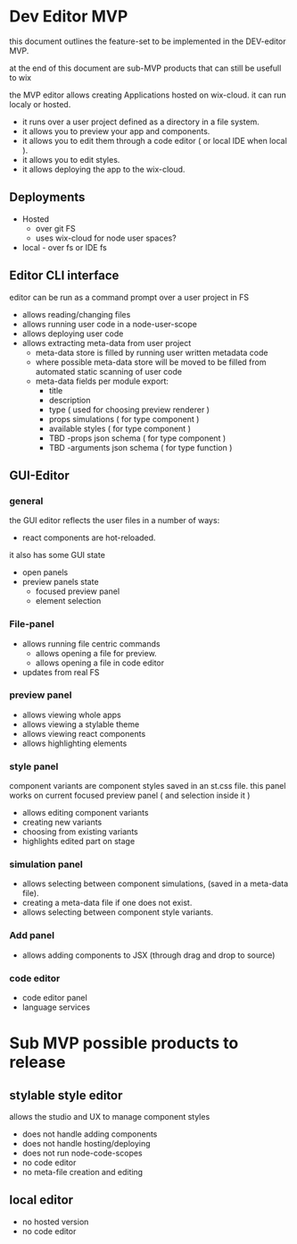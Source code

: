 # Dev Editor MVP

this document outlines the feature-set to be implemented in the DEV-editor MVP.

at the end of this document are sub-MVP products that can still be usefull to wix

the MVP editor allows creating Applications hosted on wix-cloud. it can run localy or hosted.
- it runs over a user project defined as a directory in a file system.
- it allows you to preview your app and components.
- it allows you to edit them through a code editor ( or local IDE when local ).
- it allows you to edit styles.
- it allows deploying the app to the wix-cloud.


## Deployments

 - Hosted
     - over git FS
     - uses wix-cloud for node user spaces?
 - local - over fs or IDE fs


## Editor CLI interface
editor can be run as a command prompt over a user project in FS
- allows reading/changing files
- allows running user code in a node-user-scope
- allows deploying user code
- allows extracting meta-data from user project
    - meta-data store is filled by running user written metadata code
    - where possible meta-data store will be moved to be filled from automated static scanning of user code
    - meta-data fields per module export:
        - title
        - description
        - type ( used for choosing preview renderer )
        - props simulations ( for type component )
        - available styles ( for type component )
        - TBD -props json schema ( for type component )
        - TBD -arguments json schema ( for type function )

## GUI-Editor

### general

the GUI editor reflects the user files in a number of ways:
- react components are hot-reloaded.

it also has some GUI state
- open panels
- preview panels state
    - focused preview panel
    - element selection

### File-panel
- allows running file centric commands
    - allows opening a file for preview.
    - allows opening a file in code editor
- updates from real FS

### preview panel

- allows viewing whole apps
- allows viewing a stylable theme
- allows viewing react components
- allows highlighting elements

### style panel
component variants are component styles saved in an st.css file.
this panel works on current focused preview panel ( and selection inside it )
- allows editing component variants
- creating new variants
- choosing from existing variants
- highlights edited part on stage

### simulation panel

- allows selecting between component simulations, (saved in a meta-data file).
- creating a meta-data file if one does not exist.
- allows selecting between component style variants.

### Add panel
- allows adding components to JSX (through drag and drop to source)


### code editor
- code editor panel
- language services


# Sub MVP possible products to release

## stylable style editor
allows the studio and UX to manage component styles
 - does not handle adding components
 - does not handle hosting/deploying
 - does not run node-code-scopes
 - no code editor
 - no meta-file creation and editing

 ## local editor

 - no hosted version
 - no code editor
